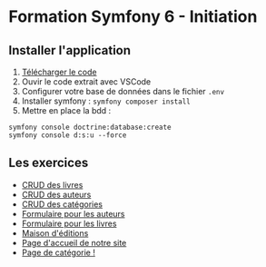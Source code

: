 # Formation Symfony 6 - Initiation

## Installer l'application

1. [Télécharger le code](https://github.com/Djeg/formation-symfony/archive/refs/heads/session/30.05.22-03.06.22.zip)
2. Ouvir le code extrait avec VSCode
3. Configurer votre base de données dans le fichier `.env`
4. Installer symfony : `symfony composer install`
5. Mettre en place la bdd :

```
symfony console doctrine:database:create
symfony console d:s:u --force
```

## Les exercices

-   [CRUD des livres](./exos/crud-book.md)
-   [CRUD des auteurs](./exos/crud-author.md)
-   [CRUD des catégories](./exos/crud-category.md)
-   [Formulaire pour les auteurs](./exos/form-author.md)
-   [Formulaire pour les livres](./exos/form-book.md)
-   [Maison d'éditions](./exos/publisher.md)
-   [Page d'accueil de notre site](./exos/home.md)
-   [Page de catégorie !](./exos/category.md)
